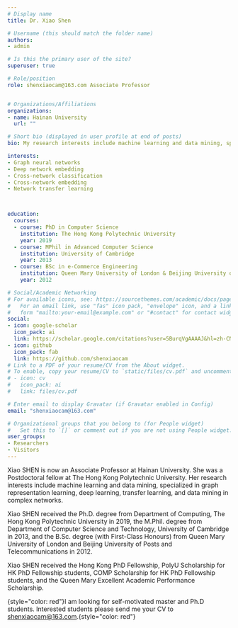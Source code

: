 ```yaml
---
# Display name
title: Dr. Xiao Shen

# Username (this should match the folder name)
authors:
- admin

# Is this the primary user of the site?
superuser: true

# Role/position
role: shenxiaocam@163.com Associate Professor 


# Organizations/Affiliations
organizations:
- name: Hainan University 
  url: ""

# Short bio (displayed in user profile at end of posts)
bio: My research interests include machine learning and data mining, specialized in graph representation learning, deep learning, transfer learning, and data mining in complex networks.

interests:
- Graph neural networks
- Deep network embedding
- Cross-network classification
- Cross-network embedding
- Network transfer learning



education:
  courses:
  - course: PhD in Computer Science
    institution: The Hong Kong Polytechnic University
    year: 2019
  - course: MPhil in Advanced Computer Science
    institution: University of Cambridge
    year: 2013
  - course: BSc in e-Commerce Engineering
    institution: Queen Mary University of London & Beijing University of Posts and Telecommunications
    year: 2012

# Social/Academic Networking
# For available icons, see: https://sourcethemes.com/academic/docs/page-builder/#icons
#   For an email link, use "fas" icon pack, "envelope" icon, and a link in the
#   form "mailto:your-email@example.com" or "#contact" for contact widget.
social:
- icon: google-scholar
  icon_pack: ai
  link: https://scholar.google.com/citations?user=5BurqVgAAAAJ&hl=zh-CN
- icon: github
  icon_pack: fab
  link: https://github.com/shenxiaocam
# Link to a PDF of your resume/CV from the About widget.
# To enable, copy your resume/CV to `static/files/cv.pdf` and uncomment the lines below.
# - icon: cv
#   icon_pack: ai
#   link: files/cv.pdf

# Enter email to display Gravatar (if Gravatar enabled in Config)
email: "shenxiaocam@163.com"

# Organizational groups that you belong to (for People widget)
#   Set this to `[]` or comment out if you are not using People widget.
user_groups:
- Researchers
- Visitors
---
```


Xiao SHEN is now an Associate Professor at Hainan University. She was a Postdoctoral fellow at The Hong Kong Polytechnic University. Her research interests include machine learning and data mining, specialized in graph representation learning, deep learning, transfer learning, and data mining in complex networks.

Xiao SHEN received the Ph.D. degree from Department of Computing, The Hong Kong Polytechnic University in 2019, the M.Phil. degree from Department of Computer Science and Technology, University of Cambridge in 2013, and the B.Sc. degree (with First-Class Honours) from Queen Mary University of London and Beijing University of Posts and Telecommunications in 2012. 

Xiao SHEN received the Hong Kong PhD Fellowship, PolyU Scholarship for HK PhD Fellowship students, COMP Scholarship for HK PhD Fellowship students, and the Queen Mary Excellent Academic Performance Scholarship.

{style="color: red"}I am looking for self-motivated master and Ph.D students. Interested students please send me your CV to shenxiaocam@163.com.{style="color: red"}


